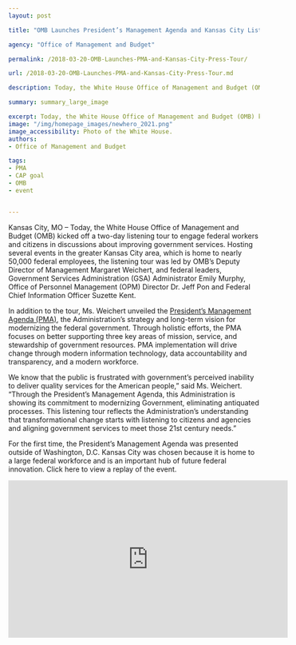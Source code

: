```yaml
---
layout: post

title: "OMB Launches President’s Management Agenda and Kansas City Listening Tour"

agency: "Office of Management and Budget"

permalink: /2018-03-20-OMB-Launches-PMA-and-Kansas-City-Press-Tour/

url: /2018-03-20-OMB-Launches-PMA-and-Kansas-City-Press-Tour.md

description: Today, the White House Office of Management and Budget (OMB) kicked off a two-day listening tour to engage federal workers and citizens in discussions about improving government services.

summary: summary_large_image

excerpt: Today, the White House Office of Management and Budget (OMB) kicked off a two-day listening tour to engage federal workers and citizens in discussions about improving government services.
image: "/img/homepage_images/newhero_2021.png"
image_accessibility: Photo of the White House. 
authors:
- Office of Management and Budget

tags:
- PMA
- CAP goal
- OMB
- event


---
```

Kansas City, MO – Today, the White House Office of Management and Budget (OMB) kicked off a two-day listening tour to engage federal workers and citizens in discussions about improving government services. Hosting several events in the greater Kansas City area, which is home to nearly 50,000 federal employees, the listening tour was led by OMB’s Deputy Director of Management Margaret Weichert, and federal leaders, Government Services Administration (GSA) Administrator Emily Murphy, Office of Personnel Management (OPM) Director Dr. Jeff Pon and Federal Chief Information Officer Suzette Kent.

In addition to the tour, Ms. Weichert unveiled the [President’s Management Agenda (PMA)](https://www.performance.gov/PMA/PMA.html), the Administration’s strategy and long-term vision for modernizing the federal government. Through holistic efforts, the PMA focuses on better supporting three key areas of mission, service, and stewardship of government resources. PMA implementation will drive change through modern information technology, data accountability and transparency, and a modern workforce.

<div class="testimonial-blockquote">
We know that the public is frustrated with government’s perceived inability to deliver quality services for the American people,” said Ms. Weichert. “Through the President’s Management Agenda, this Administration is showing its commitment to modernizing Government, eliminating antiquated processes. This listening tour reflects the Administration’s understanding that transformational change starts with listening to citizens and agencies and aligning government services to meet those 21st century needs.”
</div>  

For the first time, the President’s Management Agenda was presented outside of Washington, D.C. Kansas City was chosen because it is home to a large federal workforce and is an important hub of future federal innovation. Click here to view a replay of the event.

<iframe width="560" height="315" src="https://www.youtube.com/embed/i5fUVcmMz_0" frameborder="0" allow="autoplay; encrypted-media" allowfullscreen></iframe>
